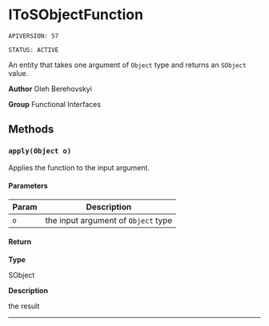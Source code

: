 # IToSObjectFunction

`APIVERSION: 57`

`STATUS: ACTIVE`

An entity that takes one argument of `Object` type and returns an `SObject` value.


**Author** Oleh Berehovskyi


**Group** Functional Interfaces

## Methods
### `apply(Object o)`

Applies the function to the input argument.

#### Parameters
|Param|Description|
|---|---|
|`o`|the input argument of `Object` type|

#### Return

**Type**

SObject

**Description**

the result

---
